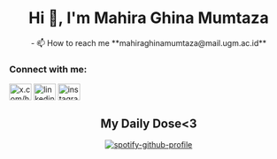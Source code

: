 <div align="center" width="500"
  </div>
<h1 align="center">Hi 👋, I'm Mahira Ghina Mumtaza</h1>
<div>
- 📫 How to reach me **mahiraghinamumtaza@mail.ugm.ac.id**
</div>
<h3 align="left">Connect with me:</h3>
<p align="left">
<a href="https://twitter.com/x.com/heeramumtaza?s=21" target="blank"><img align="center" src="https://raw.githubusercontent.com/rahuldkjain/github-profile-readme-generator/master/src/images/icons/Social/twitter.svg" alt="x.com/heeramumtaza?s=21" height="30" width="40" /></a>
<a href="https://linkedin.com/in/linkedin.com/in/heeramumtaza" target="blank"><img align="center" src="https://raw.githubusercontent.com/rahuldkjain/github-profile-readme-generator/master/src/images/icons/Social/linked-in-alt.svg" alt="linkedin.com/in/heeramumtaza" height="30" width="40" /></a>
<a href="https://instagram.com/instagram.com/heeramumtaza" target="blank"><img align="center" src="https://raw.githubusercontent.com/rahuldkjain/github-profile-readme-generator/master/src/images/icons/Social/instagram.svg" alt="instagram.com/heeramumtaza" height="30" width="40" /></a>

## My Daily Dose<3
[![spotify-github-profile](https://spotify-github-profile.vercel.app/api/view?uid=mz00j5sahtosbofgvm5i9hssw&cover_image=true&theme=compact&show_offline=false&background_color=121212&interchange=false)](https://spotify-github-profile.vercel.app/api/view?uid=mz00j5sahtosbofgvm5i9hssw&redirect=true)
